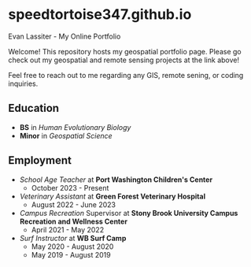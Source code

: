 # speedtortoise347.github.io

Evan Lassiter - My Online Portfolio

Welcome! This repository hosts my geospatial portfolio page. Please go check out my geospatial and remote
sensing projects at the link above!

Feel free to reach out to me regarding any GIS, remote sening, or coding inquiries.

## Education

- **BS** in _Human Evolutionary Biology_
- **Minor** in _Geospatial Science_

## Employment

- _School Age Teacher_ at **Port Washington Children's Center**
  - October 2023 - Present
- _Veterinary Assistant_ at **Green Forest Veterinary Hospital**
  - August 2022 - June 2023
- _Campus Recreation_ Supervisor at **Stony Brook University Campus Recreation and Wellness Center**
  - April 2021 - May 2022
- _Surf Instructor_ at **WB Surf Camp**
  - May 2020 - August 2020
  - May 2019 - August 2019
